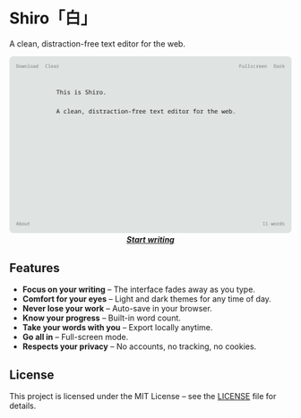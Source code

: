 # Shiro「白」

A clean, distraction-free text editor for the web.

<p align="center">
  <a href="https://vsakkas.github.io/shiro/">
    <img src="assets/screenshot_light.png" alt="Shiro Text Editor">
  </a>
  <a href="https://vsakkas.github.io/shiro/"><b><i>Start writing</i></b></a>
</p>

## Features

- **Focus on your writing** – The interface fades away as you type.
- **Comfort for your eyes** – Light and dark themes for any time of day.
- **Never lose your work** – Auto-save in your browser.
- **Know your progress** – Built-in word count.
- **Take your words with you** – Export locally anytime.
- **Go all in** – Full-screen mode.
- **Respects your privacy** – No accounts, no tracking, no cookies.

## License

This project is licensed under the MIT License – see the [LICENSE](LICENSE) file for details.
